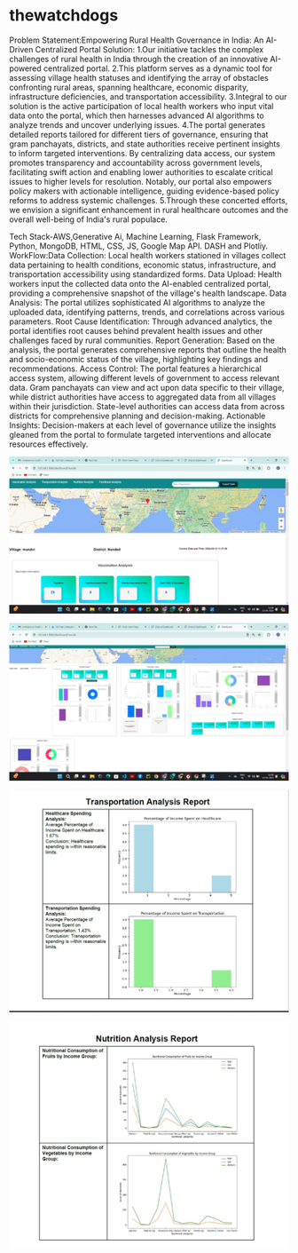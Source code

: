 # thewatchdogs
Problem Statement:Empowering Rural Health Governance in India: An AI-Driven Centralized Portal
Solution:
1.Our initiative tackles the complex challenges of rural health in India through the creation of an innovative AI-powered centralized portal. 
2.This platform serves as a dynamic tool for assessing village health statuses and identifying the array of obstacles confronting rural areas, spanning healthcare, economic disparity, infrastructure deficiencies, and transportation accessibility.
3.Integral to our solution is the active participation of local health workers who input vital data onto the portal, which then harnesses advanced AI algorithms to analyze trends and uncover underlying issues. 
4.The portal generates detailed reports tailored for different tiers of governance, ensuring that gram panchayats, districts, and state authorities receive pertinent insights to inform targeted interventions. 
By centralizing data access, our system promotes transparency and accountability across government levels, facilitating swift action and enabling lower authorities to escalate critical issues to higher levels for resolution. Notably, our portal also empowers policy makers with actionable intelligence, guiding evidence-based policy reforms to address systemic challenges.
5.Through these concerted efforts, we envision a significant enhancement in rural healthcare outcomes and the overall well-being of India's rural populace.

Tech Stack-AWS,Generative Ai, Machine Learning, Flask Framework, Python, MongoDB, HTML, CSS, JS, Google Map API. DASH and Plotliy.
WorkFlow:Data Collection: Local health workers stationed in villages collect data pertaining to health conditions, economic status, infrastructure, and transportation accessibility using standardized forms.
Data Upload: Health workers input the collected data onto the AI-enabled centralized portal, providing a comprehensive snapshot of the village's health landscape.
Data Analysis: The portal utilizes sophisticated AI algorithms to analyze the uploaded data, identifying patterns, trends, and correlations across various parameters.
Root Cause Identification: Through advanced analytics, the portal identifies root causes behind prevalent health issues and other challenges faced by rural communities.
Report Generation: Based on the analysis, the portal generates comprehensive reports that outline the health and socio-economic status of the village, highlighting key findings and recommendations.
Access Control: The portal features a hierarchical access system, allowing different levels of government to access relevant data. Gram panchayats can view and act upon data specific to their village, while district authorities have access to aggregated data from all villages within their jurisdiction. State-level authorities can access data from across districts for comprehensive planning and decision-making.
Actionable Insights: Decision-makers at each level of governance utilize the insights gleaned from the portal to formulate targeted interventions and allocate resources effectively.

![Javatpoint](img1.jpeg)  

![Javatpoint](img2.jpeg)  

![Javatpoint](img3.jpeg)  

![Javatpoint](img4.jpeg)  

